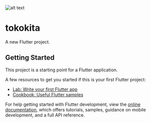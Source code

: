 ![alt text](https://github.com/muhammadsalmanfarrisi/H1D021088_TugasPert4/blob/master/Tampilan%20Aplikasi/Screenshot%202023-10-05%20202923.png?raw=true)

# tokokita

A new Flutter project.

## Getting Started

This project is a starting point for a Flutter application.

A few resources to get you started if this is your first Flutter project:

- [Lab: Write your first Flutter app](https://docs.flutter.dev/get-started/codelab)
- [Cookbook: Useful Flutter samples](https://docs.flutter.dev/cookbook)

For help getting started with Flutter development, view the
[online documentation](https://docs.flutter.dev/), which offers tutorials,
samples, guidance on mobile development, and a full API reference.
